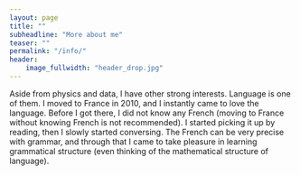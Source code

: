 ```yaml
---
layout: page
title: ""
subheadline: "More about me"
teaser: ""
permalink: "/info/"
header:
    image_fullwidth: "header_drop.jpg"
---
```


Aside from physics and data, I have other strong interests.  Language is one of 
them.  I moved to France in 2010, and I instantly came to love
the language.  Before I got there, I did not know any French (moving to France
without knowing French is not recommended). I started picking it up by reading, 
then I slowly started conversing.  The French can be very precise with grammar,
and through that I came to take pleasure in learning grammatical structure (even 
thinking of the mathematical structure of language).  
